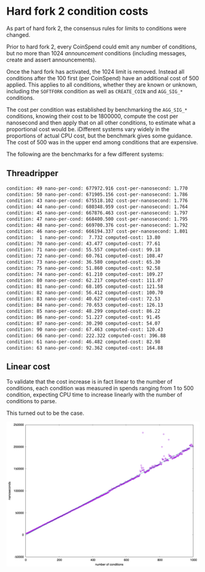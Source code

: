 # Hard fork 2 condition costs

As part of hard fork 2, the consensus rules for limits to conditions were changed.

Prior to hard fork 2, every CoinSpend could emit any number of conditions, but
no more than 1024 _announcement_ conditions (including messages, create and
assert announcements).

Once the hard fork has activated, the 1024 limit is removed. Instead all
conditions after the 100 first (per CoinSpend) have an additional cost of 500
applied. This applies to all conditions, whether they are known or unknown,
including the `SOFTFORK` condition as well as `CREATE_COIN` and `AGG_SIG_*`
conditions.

The cost per condition was established by benchmarking the `AGG_SIG_*`
conditions, knowing their cost to be 1800000, compute the cost per nanosecond
and then apply that on all other conditions, to estimate what a proportional
cost would be. iDifferent systems vary widely in the proportions of actual CPU
cost, but the benchmark gives some guidance. The cost of 500 was in the upper
end among conditions that are expensive.

The following are the benchmarks for a few different systems:

## Threadripper

```
condition: 49 nano-per-cond: 677972.916 cost-per-nanosecond: 1.770
condition: 50 nano-per-cond: 671905.156 cost-per-nanosecond: 1.786
condition: 43 nano-per-cond: 675518.102 cost-per-nanosecond: 1.776
condition: 44 nano-per-cond: 680348.959 cost-per-nanosecond: 1.764
condition: 45 nano-per-cond: 667876.463 cost-per-nanosecond: 1.797
condition: 47 nano-per-cond: 668400.500 cost-per-nanosecond: 1.795
condition: 48 nano-per-cond: 669700.376 cost-per-nanosecond: 1.792
condition: 46 nano-per-cond: 666194.337 cost-per-nanosecond: 1.801
condition:  1 nano-per-cond:  7.732 computed-cost: 13.80
condition: 70 nano-per-cond: 43.477 computed-cost: 77.61
condition: 71 nano-per-cond: 55.557 computed-cost: 99.18
condition: 72 nano-per-cond: 60.761 computed-cost: 108.47
condition: 73 nano-per-cond: 36.580 computed-cost: 65.30
condition: 75 nano-per-cond: 51.860 computed-cost: 92.58
condition: 74 nano-per-cond: 61.210 computed-cost: 109.27
condition: 80 nano-per-cond: 62.217 computed-cost: 111.07
condition: 81 nano-per-cond: 68.105 computed-cost: 121.58
condition: 82 nano-per-cond: 56.412 computed-cost: 100.70
condition: 83 nano-per-cond: 40.627 computed-cost: 72.53
condition: 84 nano-per-cond: 70.653 computed-cost: 126.13
condition: 85 nano-per-cond: 48.299 computed-cost: 86.22
condition: 86 nano-per-cond: 51.227 computed-cost: 91.45
condition: 87 nano-per-cond: 30.290 computed-cost: 54.07
condition: 90 nano-per-cond: 67.463 computed-cost: 120.43
condition: 66 nano-per-cond: 222.322 computed-cost: 396.88
condition: 61 nano-per-cond: 46.482 computed-cost: 82.98
condition: 63 nano-per-cond: 92.362 computed-cost: 164.88
```

## Linear cost

To validate that the cost increase is in fact linear to the number of
conditions, each condition was measured in spends ranging from 1 to 500
condition, expecting CPU time to increase linearly with the number of
conditions to parse.

This turned out to be the case.

![send message condition](./condition-66.png)
